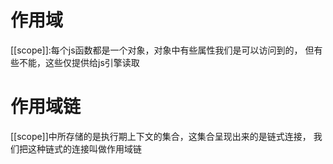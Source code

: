 # 作用域
[[scope]]:每个js函数都是一个对象，对象中有些属性我们是可以访问到的，
但有些不能，这些仅提供给js引擎读取

# 作用域链
[[scope]]中所存储的是执行期上下文的集合，这集合呈现出来的是链式连接，
我们把这种链式的连接叫做作用域链